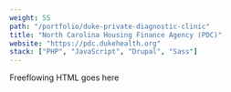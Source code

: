 ```yaml
---
weight: 55
path: "/portfolio/duke-private-diagnostic-clinic"
title: "North Carolina Housing Finance Agency (PDC)"
website: "https://pdc.dukehealth.org"
stack: ["PHP", "JavaScript", "Drupal", "Sass"]
---
```


Freeflowing HTML goes here